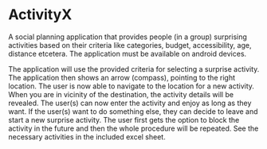 # ActivityX
A social planning application that provides people (in a group) surprising activities based on their criteria like categories, budget, accessibility, age, distance etcetera. The application must be available on android devices.

The application will use the provided criteria for selecting a surprise activity. The application then shows an arrow (compass), pointing to the right location. The user is now able to navigate to the location for a new activity. When you are in vicinity of the destination, the activity details will be revealed. 
The user(s) can now enter the activity and enjoy as long as they want. If the user(s) want to do something else, they can decide to leave and start a new surprise activity. The user first gets the option to block the activity in the future and then the whole procedure will be repeated.
See the necessary activities in the included excel sheet.
